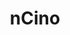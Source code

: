 ---
instagram: https://instagram.com/ncino_inc
linkedin: http://linkedin.com/company/ncino-inc-
logohandle: ncino
sort: ncino
title: nCino
twitter: https://x.com/ncino
website: https://www.ncino.com/
wikipedia: https://en.wikipedia.org/wiki/NCino
youtube: https://youtube.com/channel/UCLyVctz20sO0ImUOWwUbFxw
---